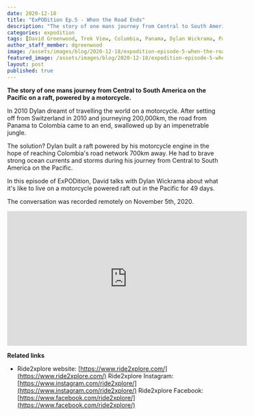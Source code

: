 ```yaml
---
date: 2020-12-18
title: "ExPODition Ep.5 - When the Road Ends"
description: "The story of one mans journey from Central to South America on the Pacific on a raft, powered by a motorcycle."
categories: expodition
tags: [David Greenwood, Trek View, Columbia, Panama, Dylan Wickrama, Pacific Ocean]
author_staff_member: dgreenwood
image: /assets/images/blog/2020-12-18/expodition-episode-5-when-the-road-ends-video-meta.jpg
featured_image: /assets/images/blog/2020-12-18/expodition-episode-5-when-the-road-ends-video-sm.jpg
layout: post
published: true
---
```


**The story of one mans journey from Central to South America on the Pacific on a raft, powered by a motorcycle.**

In 2010 Dylan dreamt of travelling the world on a motorcycle. After setting off from Switzerland in 2010 and journeying 200,000km, the road from Panama to Colombia came to an end, swallowed up by an impenetrable jungle.

The solution? Dylan built a raft powered by his motorcycle engine in the hope of reaching Colombia's road network 700km away. He had to brave strong ocean currents and storms during his journey from Central to South America on the Pacific.

In this episode of ExPODition, David talks with Dylan Wickrama about what it's like to live on a motorcycle powered raft out in the Pacific for 49 days.

The conversation was recorded remotely on November 5th, 2020.

<iframe width="560" height="315" src="https://www.youtube-nocookie.com/embed/2jNIM1qFVGE" title="YouTube video player" frameborder="0" allow="accelerometer; autoplay; clipboard-write; encrypted-media; gyroscope; picture-in-picture" allowfullscreen></iframe>

**Related links**

* Ride2xplore website: [https://www.ride2xplore.com/](https://www.ride2xplore.com/)
Ride2xplore Instagram: [https://www.instagram.com/ride2xplore/](https://www.instagram.com/ride2xplore/)
Ride2xplore Facebook: [https://www.facebook.com/ride2xplore/](https://www.facebook.com/ride2xplore/)